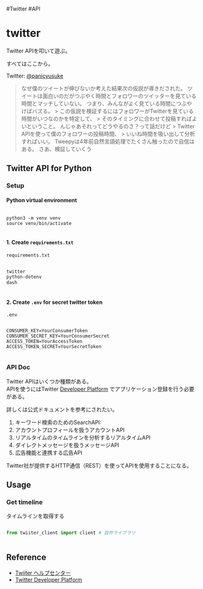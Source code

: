 #Twitter #API

# twitter  
  
Twitter APIを叩いて遊ぶ。  
  
すべてはここから。  
  
Twitter: [@panicyusuke](https://twitter.com/panicyusuke)  
> なぜ僕のツイートが伸びないか考えた結果次の仮説が導きだされた。 ツイートは面白いのだがつぶやく時間とフォロワーのツイッターを見ている時間とマッチしていない。 つまり、みんながよく見ている時間につぶやけばバズる。 > この仮説を検証するにはフォロワーがTwitterを見ている時間がいつなのかを特定して、 > そのタイミングに合わせて投稿すればよいということ。 んじゃあそれってどうやるのさ？って話だけど > Twitter APIを使って僕のフォロワーの投稿時間、 > いいね時間を吸い出して分析すればいい。 Tweepyは4年前自然言語処理でたくさん触ったので自信はある。 さあ、検証していくう  

## Twitter API for Python  

### Setup

#### Python virtual environment  
  
```shell  
  
python3 -m venv venv  
source venv/bin/activate  
  
```  
  
#### 1. Create `requirements.txt`  
  
`requirements.txt`  
```text:requirements.txt  
  
twitter  
python-dotenv  
dash  
  
```  
  
#### 2. Create `.env` for secret twitter token  
  
`.env`  
```ENV  
  
CONSUMER_KEY=YourConsumerToken  
CONSUMER_SECRET_KEY=YourConsumerSecret  
ACCESS_TOKEN=YourAccessToken  
ACCESS_TOKEN_SECRET=YourSecretToken  
  
```  
  
### API Doc  
  
Twitter APIはいくつか種類がある。  
APIを使うにはTwitter [Developer Platform](https://developer.twitter.com/content/developer-twitter/en) でアプリケーション登録を行う必要がある。

詳しくは公式ドキュメントを参考にされたい。

1.   キーワード検索のためのSearchAPI: 
2.   アカウントプロフィールを扱うアカウントAPI
3.   リアルタイムのタイムラインを分析するリアルタイムAPI
4.   ダイレクトメッセージを扱うメッセージAPI
5.   広告機能と連携する広告API
 
Twitter社が提供するHTTP通信（REST）を使ってAPIを使用することになる。   
  
## Usage

### Get timeline  
  
タイムラインを取得する  
  
```python  

from twiiter_client import client # 自作ライブラリ  
  
```

## Reference

- [Twiiter ヘルプセンター](https://help.twitter.com/ja/rules-and-policies/twitter-api)
- [Twitter Developer Platform](https://developer.twitter.com/en/docs/twitter-api)